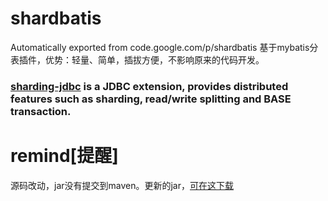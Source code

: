 # shardbatis
Automatically exported from code.google.com/p/shardbatis
基于mybatis分表插件，优势：轻量、简单，插拔方便，不影响原来的代码开发。

### [sharding-jdbc](https://github.com/dangdangdotcom/sharding-jdbc) is a JDBC extension, provides distributed features such as sharding, read/write splitting and BASE transaction.

# remind[提醒]
源码改动，jar没有提交到maven。更新的jar，[可在这下载](http://www.cnblogs.com/zhima/p/7560184.html)
